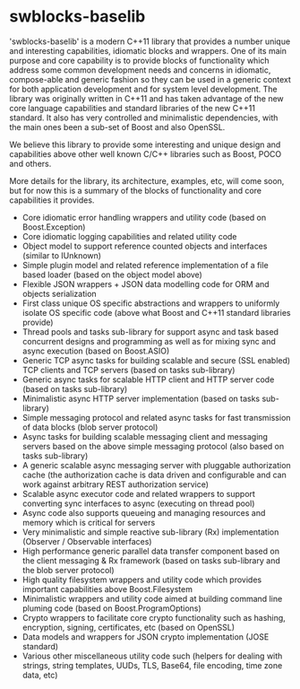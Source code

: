 # swblocks-baselib

'swblocks-baselib' is a modern C++11 library that provides a number unique and interesting capabilities, idiomatic blocks and wrappers. One of its main purpose and core capability is to provide blocks of functionality which address some common development needs and concerns in idiomatic, compose-able and generic fashion so they can be used in a generic context for both application development and for system level development. The library was originally written in C++11 and has taken advantage of the new core language capabilities and standard libraries of the new C++11 standard. It also has very controlled and minimalistic dependencies, with the main ones been a sub-set of Boost and also OpenSSL.

We believe this library to provide some interesting and unique design and capabilities above other well known C/C++ libraries such as Boost, POCO and others.

More details for the library, its architecture, examples, etc, will come soon, but for now this is a summary of the blocks of functionality and core capabilities it provides.

* Core idiomatic error handling wrappers and utility code (based on Boost.Exception)
* Core idiomatic logging capabilities and related utility code
* Object model to support reference counted objects and interfaces (similar to IUnknown)
* Simple plugin model and related reference implementation of a file based loader (based on the object model above)
* Flexible JSON wrappers + JSON data modelling code for ORM and objects serialization
* First class unique OS specific abstractions and wrappers to uniformly isolate OS specific code (above what Boost and C++11 standard libraries provide)
* Thread pools and tasks sub-library for support async and task based concurrent designs and programming as well as for mixing sync and async execution (based on Boost.ASIO)
* Generic TCP async tasks for building scalable and secure (SSL enabled) TCP clients and TCP servers (based on tasks sub-library)
* Generic async tasks for scalable HTTP client and HTTP server code (based on tasks sub-library)
* Minimalistic async HTTP server implementation (based on tasks sub-library)
* Simple messaging protocol and related async tasks for fast transmission of data blocks (blob server protocol)
* Async tasks for building scalable messaging client and messaging servers based on the above simple messaging protocol (also based on tasks sub-library)
* A generic scalable async messaging server with pluggable authorization cache (the authorization cache is data driven and configurable and can work against arbitrary REST authorization service)
* Scalable async executor code and related wrappers to support converting sync interfaces to async (executing on thread pool)
* Async code also supports queueing and managing resources and memory which is critical for servers
* Very minimalistic and simple reactive sub-library (Rx) implementation (Observer / Observable interfaces)
* High performance generic parallel data transfer component based on the client messaging & Rx framework (based on tasks sub-library and the blob server protocol)
* High quality filesystem wrappers and utility code which provides important capabilities above Boost.Filesystem
* Minimalistic wrappers and utility code aimed at building command line pluming code (based on Boost.ProgramOptions)
* Crypto wrappers to facilitate core crypto functionality such as hashing, encryption, signing, certificates, etc (based on OpenSSL)
* Data models and wrappers for JSON crypto implementation (JOSE standard)
* Various other miscellaneous utility code such  (helpers for dealing with strings, string templates, UUDs, TLS, Base64, file encoding, time zone data, etc)

